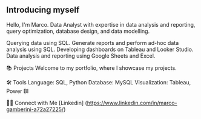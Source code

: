 ## Introducing myself
Hello, I'm Marco. Data Analyst with expertise in data analysis and reporting, query optimization, database design, and data modelling.

Querying data using SQL.
Generate reports and perform ad-hoc data analysis using SQL.
Developing dashboards on Tableau and Looker Studio.
Data analysis and reporting using Google Sheets and Excel.

📚 Projects
Welcome to my portfolio, where I showcase my projects.

🛠️ Tools
Language: SQL, Python
Database: MySQL
Visualization: Tableau, Power BI

👋🏻 Connect with Me
[Linkedin] (https://www.linkedin.com/in/marco-gamberini-a72a27225/)
